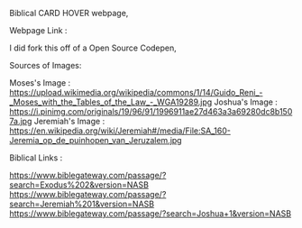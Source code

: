 Biblical CARD HOVER webpage,

Webpage Link : 

I did fork this off of a Open Source Codepen,

Sources of Images: 

Moses's Image : https://upload.wikimedia.org/wikipedia/commons/1/14/Guido_Reni_-_Moses_with_the_Tables_of_the_Law_-_WGA19289.jpg
Joshua's Image : https://i.pinimg.com/originals/19/96/91/1996911ae27d463a3a69280dc8b1507a.jpg
Jeremiah's Image : https://en.wikipedia.org/wiki/Jeremiah#/media/File:SA_160-Jeremia_op_de_puinhopen_van_Jeruzalem.jpg


Biblical Links : 

https://www.biblegateway.com/passage/?search=Exodus%202&version=NASB
https://www.biblegateway.com/passage/?search=Jeremiah%201&version=NASB
https://www.biblegateway.com/passage/?search=Joshua+1&version=NASB
